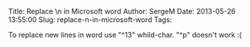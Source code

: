 Title: Replace \n in Microsoft word
Author: SergeM
Date: 2013-05-26 13:55:00
Slug: replace-n-in-microsoft-word
Tags: 

<div dir="ltr" style="text-align: left;" trbidi="on">To replace new lines in word use "^13" whild-char. "^p" doesn't work :(</div>